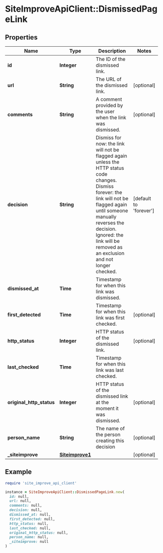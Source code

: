 # SiteImproveApiClient::DismissedPageLink

## Properties

| Name | Type | Description | Notes |
| ---- | ---- | ----------- | ----- |
| **id** | **Integer** | The ID of the dismissed link. |  |
| **url** | **String** | The URL of the dismissed link. | [optional] |
| **comments** | **String** | A comment provided by the user when the link was dismissed. | [optional] |
| **decision** | **String** | Dismiss for now: the link will not be flagged again unless the HTTP status code changes. Dismiss forever: the link will not be flagged again until someone manually reverses the decision. Ignored: the link will be removed as an exclusion and not longer checked. | [default to &#39;forever&#39;] |
| **dismissed_at** | **Time** | Timestamp for when this link was dismissed. |  |
| **first_detected** | **Time** | Timestamp for when this link was first checked. | [optional] |
| **http_status** | **Integer** | HTTP status of the dismissed link. | [optional] |
| **last_checked** | **Time** | Timestamp for when this link was last checked. |  |
| **original_http_status** | **Integer** | HTTP status of the dismissed link at the moment it was dismissed. | [optional] |
| **person_name** | **String** | The name of the person creating this decision | [optional] |
| **_siteimprove** | [**Siteimprove1**](Siteimprove1.md) |  | [optional] |

## Example

```ruby
require 'site_improve_api_client'

instance = SiteImproveApiClient::DismissedPageLink.new(
  id: null,
  url: null,
  comments: null,
  decision: null,
  dismissed_at: null,
  first_detected: null,
  http_status: null,
  last_checked: null,
  original_http_status: null,
  person_name: null,
  _siteimprove: null
)
```

